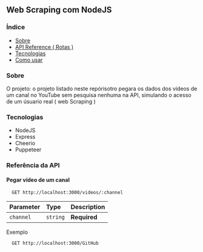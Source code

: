 ## Web Scraping com NodeJS


### Índice
   * [Sobre](#Sobre)
   * [API Reference ( Rotas )](#tabela-de-conteudo)
   * [Tecnologias](#tecnologias)
   * [Como usar](#como-usar)
   ### Sobre
O projeto: o projeto listado neste repórisotro pegara os dados dos vídeos de um canal no YouTube sem pesquisa nenhuma na API, simulando o acesso de um úsuario real ( web Scraping )

### Tecnologias
- NodeJS
- Express
- Cheerio
- Puppeteer


### Referência da API

#### Pegar vídeo de um canal

```http
  GET http://localhost:3000/videos/:channel
```

| Parameter | Type     | Description                |
| :-------- | :------- | :------------------------- |
| `channel` | `string` | **Required** |

Exemplo
```http
  GET http://localhost:3000/GitHub
```
